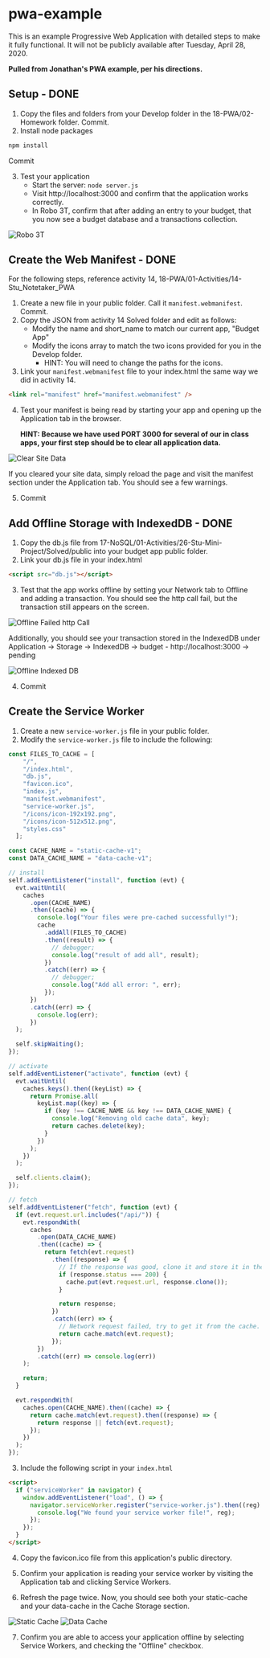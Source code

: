 # pwa-example

This is an example Progressive Web Application with detailed steps to make it fully functional. It will not be publicly available after Tuesday, April 28, 2020.

**Pulled from Jonathan's PWA example, per his directions.**

## Setup - DONE

1. Copy the files and folders from your Develop folder in the 18-PWA/02-Homework folder. Commit.
2. Install node packages

```js
npm install
```

Commit

3. Test your application
   - Start the server: `node server.js`
   - Visit http://localhost:3000 and confirm that the application works correctly.
   - In Robo 3T, confirm that after adding an entry to your budget, that you now see a budget database and a transactions collection.

![Robo 3T](images/robo-3t-budget-database.png)

## Create the Web Manifest - DONE

For the following steps, reference activity 14, 18-PWA/01-Activities/14-Stu_Notetaker_PWA

1. Create a new file in your public folder. Call it `manifest.webmanifest`. Commit.
2. Copy the JSON from activity 14 Solved folder and edit as follows:
   - Modify the name and short_name to match our current app, "Budget App"
   - Modify the icons array to match the two icons provided for you in the Develop folder.
     - HINT: You will need to change the paths for the icons.
3. Link your `manifest.webmanifest` file to your index.html the same way we did in activity 14.

```html
<link rel="manifest" href="manifest.webmanifest" />
```

4. Test your manifest is being read by starting your app and opening up the Application tab in the browser.

   **HINT: Because we have used PORT 3000 for several of our in class apps, your first step should be to clear all application data.**

![Clear Site Data](images/clear-site-data.png)

If you cleared your site data, simply reload the page and visit the manifest section under the Application tab. You should see a few warnings.

5. Commit

## Add Offline Storage with IndexedDB - DONE

1. Copy the db.js file from 17-NoSQL/01-Activities/26-Stu-Mini-Project/Solved/public into your budget app public folder.
2. Link your db.js file in your index.html

```html
<script src="db.js"></script>
```

3. Test that the app works offline by setting your Network tab to Offline and adding a transaction. You should see the http call fail, but the transaction still appears on the screen.

![Offline Failed http Call](images/offline-http-call.png)

Additionally, you should see your transaction stored in the IndexedDB under Application -> Storage -> IndexedDB -> budget - http://localhost:3000 -> pending

![Offline Indexed DB](images/offline-indexeddb.png)

4. Commit

## Create the Service Worker

1. Create a new `service-worker.js` file in your public folder.
2. Modify the `service-worker.js` file to include the following:

```js
const FILES_TO_CACHE = [
    "/",
    "/index.html",
    "db.js",
    "favicon.ico",
    "index.js",
    "manifest.webmanifest",
    "service-worker.js",
    "/icons/icon-192x192.png",
    "/icons/icon-512x512.png",
    "styles.css"
  ];

const CACHE_NAME = "static-cache-v1";
const DATA_CACHE_NAME = "data-cache-v1";

// install
self.addEventListener("install", function (evt) {
  evt.waitUntil(
    caches
      .open(CACHE_NAME)
      .then((cache) => {
        console.log("Your files were pre-cached successfully!");
        cache
          .addAll(FILES_TO_CACHE)
          .then((result) => {
            // debugger;
            console.log("result of add all", result);
          })
          .catch((err) => {
            // debugger;
            console.log("Add all error: ", err);
          });
      })
      .catch((err) => {
        console.log(err);
      })
  );

  self.skipWaiting();
});

// activate
self.addEventListener("activate", function (evt) {
  evt.waitUntil(
    caches.keys().then((keyList) => {
      return Promise.all(
        keyList.map((key) => {
          if (key !== CACHE_NAME && key !== DATA_CACHE_NAME) {
            console.log("Removing old cache data", key);
            return caches.delete(key);
          }
        })
      );
    })
  );

  self.clients.claim();
});

// fetch
self.addEventListener("fetch", function (evt) {
  if (evt.request.url.includes("/api/")) {
    evt.respondWith(
      caches
        .open(DATA_CACHE_NAME)
        .then((cache) => {
          return fetch(evt.request)
            .then((response) => {
              // If the response was good, clone it and store it in the cache.
              if (response.status === 200) {
                cache.put(evt.request.url, response.clone());
              }

              return response;
            })
            .catch((err) => {
              // Network request failed, try to get it from the cache.
              return cache.match(evt.request);
            });
        })
        .catch((err) => console.log(err))
    );

    return;
  }

  evt.respondWith(
    caches.open(CACHE_NAME).then((cache) => {
      return cache.match(evt.request).then((response) => {
        return response || fetch(evt.request);
      });
    })
  );
});

```

3. Include the following script in your `index.html`

```html
<script>
  if ("serviceWorker" in navigator) {
    window.addEventListener("load", () => {
      navigator.serviceWorker.register("service-worker.js").then((reg) => {
        console.log("We found your service worker file!", reg);
      });
    });
  }
</script>
```

4. Copy the favicon.ico file from this application's public directory.

5. Confirm your application is reading your service worker by visiting the Application tab and clicking Service Workers.

6. Refresh the page twice. Now, you should see both your static-cache and your data-cache in the Cache Storage section.

![Static Cache](images/static-cache.png)
![Data Cache](images/data-cache.png)

7. Confirm you are able to access your application offline by selecting Service Workers, and checking the "Offline" checkbox. 
